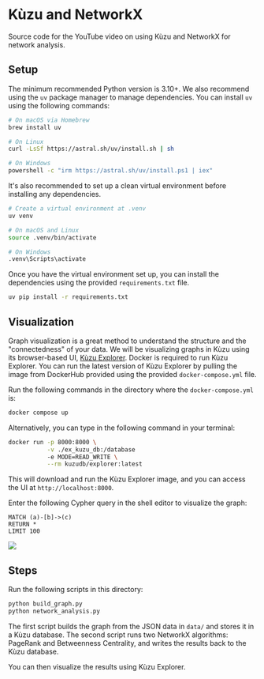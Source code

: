 # Kùzu and NetworkX

Source code for the YouTube video on using Kùzu and NetworkX for network analysis.

## Setup

The minimum recommended Python version is 3.10+. We also recommend using the `uv` package manager
to manage dependencies. You can install `uv` using the following commands:

```bash
# On macOS via Homebrew
brew install uv

# On Linux
curl -LsSf https://astral.sh/uv/install.sh | sh

# On Windows
powershell -c "irm https://astral.sh/uv/install.ps1 | iex"
```

It's also recommended to set up a clean virtual environment before installing any dependencies.

```bash
# Create a virtual environment at .venv
uv venv

# On macOS and Linux
source .venv/bin/activate

# On Windows
.venv\Scripts\activate
```

Once you have the virtual environment set up, you can install the dependencies using
the provided `requirements.txt` file.

```bash
uv pip install -r requirements.txt
```

## Visualization

Graph visualization is a great method to understand the structure and the "connectedness" of your data.
We will be visualizing graphs in Kùzu using its browser-based UI,
[Kùzu Explorer](https://docs.kuzudb.com/visualization/). Docker is required to run Kùzu Explorer.
You can run the latest version of Kùzu Explorer by pulling the image from DockerHub provided using
the provided `docker-compose.yml` file.

Run the following commands in the directory where the `docker-compose.yml` is:

```bash
docker compose up
```

Alternatively, you can type in the following command in your terminal:

```bash
docker run -p 8000:8000 \
           -v ./ex_kuzu_db:/database
           -e MODE=READ_WRITE \
           --rm kuzudb/explorer:latest
```

This will download and run the Kùzu Explorer image, and you can access the UI at `http://localhost:8000`.

Enter the following Cypher query in the shell editor to visualize the graph:

```cypher
MATCH (a)-[b]->(c)
RETURN *
LIMIT 100
```

![](./assets/person_product_graph.png)

## Steps

Run the following scripts in this directory:

```bash
python build_graph.py
python network_analysis.py
```

The first script builds the graph from the JSON data in `data/` and stores it in a Kùzu database.
The second script runs two NetworkX algorithms: PageRank and Betweenness Centrality, and writes the
results back to the Kùzu database.

You can then visualize the results using Kùzu Explorer.
